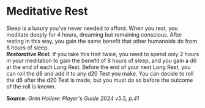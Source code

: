 # Meditative Rest

Sleep is a luxury you've never needed to afford. When you rest, you meditate deeply for 4 hours, dreaming but remaining conscious. After resting in this way, you gain the same benefit that other humanoids do from 8 hours of sleep.  
***Restorative Rest.*** If you take this trait twice, you need to spend only 2 hours in your meditation to gain the benefit of 8 hours of sleep, and you gain a d6 at the end of each Long Rest. Before the end of your next Long Rest, you can roll the d6 and add it to any d20 Test you make. You can decide to roll the d6 after the d20 Test is made, but you must do so before the outcome of the roll is known.

**Source:** *Grim Hollow: Player's Guide 2024 v5.5, p.41*
